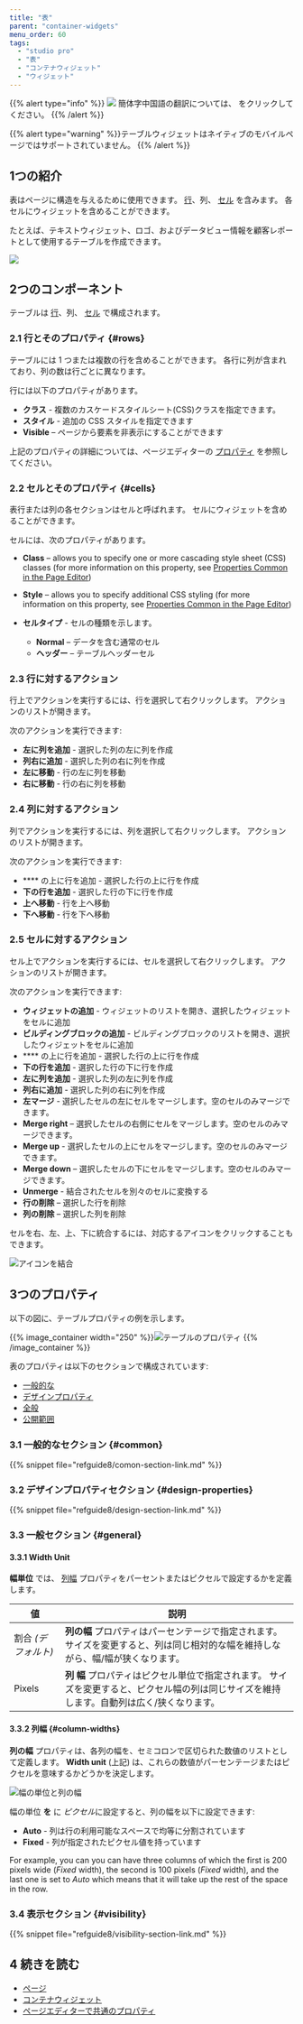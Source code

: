 ```yaml
---
title: "表"
parent: "container-widgets"
menu_order: 60
tags:
  - "studio pro"
  - "表"
  - "コンテナウィジェット"
  - "ウィジェット"
---
```


{{% alert type="info" %}}
<img src="attachments/chinese-translation/china.png" style="display: inline-block; margin: 0" /> 簡体字中国語の翻訳については、 [<unk> <unk> <unk>](https://cdn.mendix.tencent-cloud.com/documentation/refguide8/table.pdf) をクリックしてください。
{{% /alert %}}

{{% alert type="warning" %}}テーブルウィジェットはネイティブのモバイルページではサポートされていません。
{{% /alert %}}

## 1つの紹介

表はページに構造を与えるために使用できます。 [行](table#rows)、列、 [セル](table#cells) を含みます。 各セルにウィジェットを含めることができます。

たとえば、テキストウィジェット、ロゴ、およびデータビュー情報を顧客レポートとして使用するテーブルを作成できます。

![](attachments/container-widgets/table.png)

## 2つのコンポーネント

テーブルは [行](#rows)、列、 [セル](#cells) で構成されます。

### 2.1 行とそのプロパティ {#rows}

テーブルには 1 つまたは複数の行を含めることができます。 各行に列が含まれており、列の数は行ごとに異なります。

行には以下のプロパティがあります。

* **クラス** - 複数のカスケードスタイルシート(CSS)クラスを指定できます。
* **スタイル** - 追加の CSS スタイルを指定できます
* **Visible** – ページから要素を非表示にすることができます

上記のプロパティの詳細については、ページエディターの [プロパティ](common-widget-properties) を参照してください。

### 2.2 セルとそのプロパティ {#cells}

表行または列の各セクションはセルと呼ばれます。 セルにウィジェットを含めることができます。

セルには、次のプロパティがあります。

* **Class** – allows you to specify one or more cascading style sheet (CSS) classes (for more information on this property, see [Properties Common in the Page Editor](common-widget-properties))

* **Style** – allows you to specify additional CSS styling (for more information on this property, see [Properties Common in the Page Editor](common-widget-properties))

* **セルタイプ** - セルの種類を示します。

  * **Normal** – データを含む通常のセル
  * **ヘッダー** – テーブルヘッダーセル

### 2.3 行に対するアクション

行上でアクションを実行するには、行を選択して右クリックします。 アクションのリストが開きます。

次のアクションを実行できます:

* **左に列を追加** - 選択した列の左に列を作成
* **列右に追加** - 選択した列の右に列を作成
* **左に移動** - 行の左に列を移動
* **右に移動** - 行の右に列を移動

### 2.4 列に対するアクション

列でアクションを実行するには、列を選択して右クリックします。 アクションのリストが開きます。

次のアクションを実行できます:

* **** の上に行を追加 - 選択した行の上に行を作成
* **下の行を追加** - 選択した行の下に行を作成
* **上へ移動** - 行を上へ移動
* **下へ移動** - 行を下へ移動

### 2.5 セルに対するアクション

セル上でアクションを実行するには、セルを選択して右クリックします。 アクションのリストが開きます。

次のアクションを実行できます:

* **ウィジェットの追加** - ウィジェットのリストを開き、選択したウィジェットをセルに追加
* **ビルディングブロックの追加** - ビルディングブロックのリストを開き、選択したウィジェットをセルに追加
* **** の上に行を追加 - 選択した行の上に行を作成
* **下の行を追加** - 選択した行の下に行を作成
* **左に列を追加** - 選択した列の左に列を作成
* **列右に追加** - 選択した列の右に列を作成
* **左マージ** - 選択したセルの左にセルをマージします。空のセルのみマージできます。
* **Merge right** – 選択したセルの右側にセルをマージします。空のセルのみマージできます。
* **Merge up** - 選択したセルの上にセルをマージします。空のセルのみマージできます。
* **Merge down** – 選択したセルの下にセルをマージします。空のセルのみマージできます。
* **Unmerge** - 結合されたセルを別々のセルに変換する
* **行の削除** – 選択した行を削除
* **列の削除** – 選択した列を削除

セルを右、左、上、下に統合するには、対応するアイコンをクリックすることもできます。

![アイコンを結合](attachments/container-widgets/merge-icons.png)

## 3つのプロパティ

以下の図に、テーブルプロパティの例を示します。

{{% image_container width="250" %}}![テーブルのプロパティ](attachments/container-widgets/table-properties.png)
{{% /image_container %}}

表のプロパティは以下のセクションで構成されています:

* [一般的な](#common)
* [デザインプロパティ](#design-properties)
* [全般](#general)
* [公開範囲](#visibility)

### 3.1 一般的なセクション {#common}

{{% snippet file="refguide8/comon-section-link.md" %}}

### 3.2 デザインプロパティセクション {#design-properties}

{{% snippet file="refguide8/design-section-link.md" %}}

### 3.3 一般セクション {#general}

#### 3.3.1 Width Unit

**幅単位** では、 [列幅](#column-widths) プロパティをパーセントまたはピクセルで設定するかを定義します。

| 値             | 説明                                                                        |
| ------------- | ------------------------------------------------------------------------- |
| 割合  *(デフォルト)* | **列の幅** プロパティはパーセンテージで指定されます。 サイズを変更すると、列は同じ相対的な幅を維持しながら、幅/幅が狭くなります。      |
| Pixels        | **列 幅** プロパティはピクセル単位で指定されます。 サイズを変更すると、ピクセル幅の列は同じサイズを維持します。自動列は広く/狭くなります。 |

#### 3.3.2 列幅 {#column-widths}

**列の幅** プロパティは、各列の幅を、セミコロンで区切られた数値のリストとして定義します。 **Width unit** (上記) は、これらの数値がパーセンテージまたはピクセルを意味するかどうかを決定します。

![幅の単位と列の幅](attachments/container-widgets/width-unit-and-column-widths.png)

幅の単位 **を** に *ピクセル*に設定すると、列の幅を以下に設定できます:

* **Auto** - 列は行の利用可能なスペースで均等に分割されています
* **Fixed** - 列が指定されたピクセル値を持っています

For example, you can you can have three columns of which the first is 200 pixels wide (*Fixed* width), the second is 100 pixels (*Fixed* width), and the last one is set to *Auto* which means that it will take up the rest of the space in the row.

### 3.4 表示セクション {#visibility}

{{% snippet file="refguide8/visibility-section-link.md" %}}

## 4 続きを読む

* [ページ](page)
* [コンテナウィジェット](container-widgets)
* [ページエディターで共通のプロパティ](common-widget-properties)


